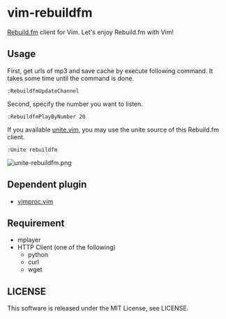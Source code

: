 vim-rebuildfm
=============

[Rebuild.fm](http://rebuild.fm/) client for Vim.
Let's enjoy Rebuild.fm with Vim!


## Usage

First, get urls of mp3 and save cache by execute following command.
It takes some time until the command is done.

```vim
:RebuildfmUpdateChannel
```

Second, specify the number you want to listen.

```vim
:RebuildfmPlayByNumber 20
```

If you available [unite.vim](https://github.com/Shougo/unite.vim), you may use
the unite source of this Rebuild.fm client.

```vim
:Unite rebuildfm
```

![unite-rebuildfm.png](https://raw.githubusercontent.com/wiki/koturn/vim-rebuildfm/image/unite-rebuildfm.png)


## Dependent plugin

- [vimproc.vim](https://github.com/Shougo/vimproc.vim)


## Requirement

- mplayer
- HTTP Client (one of the following)
  - python
  - curl
  - wget


## LICENSE

This software is released under the MIT License, see LICENSE.
